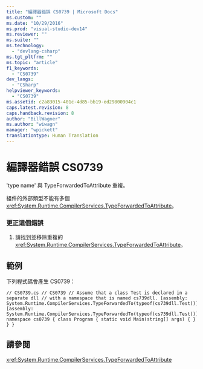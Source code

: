 ```yaml
---
title: "編譯器錯誤 CS0739 | Microsoft Docs"
ms.custom: ""
ms.date: "10/29/2016"
ms.prod: "visual-studio-dev14"
ms.reviewer: ""
ms.suite: ""
ms.technology: 
  - "devlang-csharp"
ms.tgt_pltfrm: ""
ms.topic: "article"
f1_keywords: 
  - "CS0739"
dev_langs: 
  - "CSharp"
helpviewer_keywords: 
  - "CS0739"
ms.assetid: c2a83015-401c-4d85-bb19-ed29800904c1
caps.latest.revision: 8
caps.handback.revision: 8
author: "BillWagner"
ms.author: "wiwagn"
manager: "wpickett"
translationtype: Human Translation
---
```

# 編譯器錯誤 CS0739
'type name' 與 TypeForwardedToAttribute 重複。  
  
 組件的外部類型不能有多個 <xref:System.Runtime.CompilerServices.TypeForwardedToAttribute>。  
  
### 更正這個錯誤  
  
1.  請找到並移除重複的 <xref:System.Runtime.CompilerServices.TypeForwardedToAttribute>。  
  
## 範例  
 下列程式碼會產生 CS0739：  
  
```  
// CS0739.cs // CS0739 // Assume that a class Test is declared in a separate dll // with a namespace that is named cs739dll. [assembly: System.Runtime.CompilerServices.TypeForwardedTo(typeof(cs739dll.Test))] [assembly: System.Runtime.CompilerServices.TypeForwardedTo(typeof(cs739dll.Test))] namespace cs0739 { class Program { static void Main(string[] args) { } } }  
```  
  
## 請參閱  
 <xref:System.Runtime.CompilerServices.TypeForwardedToAttribute>